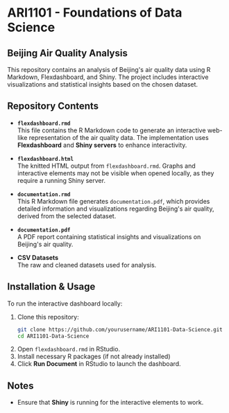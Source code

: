 # ARI1101 - Foundations of Data Science

## Beijing Air Quality Analysis

This repository contains an analysis of Beijing's air quality data using R Markdown, Flexdashboard, and Shiny. The project includes interactive visualizations and statistical insights based on the chosen dataset.

## Repository Contents

- **`flexdashboard.rmd`**  
  This file contains the R Markdown code to generate an interactive web-like representation of the air quality data. The implementation uses **Flexdashboard** and **Shiny servers** to enhance interactivity.

- **`flexdashboard.html`**  
  The knitted HTML output from `flexdashboard.rmd`. Graphs and interactive elements may not be visible when opened locally, as they require a running Shiny server.

- **`documentation.rmd`**  
  This R Markdown file generates `documentation.pdf`, which provides detailed information and visualizations regarding Beijing's air quality, derived from the selected dataset.

- **`documentation.pdf`**  
  A PDF report containing statistical insights and visualizations on Beijing's air quality.

- **CSV Datasets**  
  The raw and cleaned datasets used for analysis.

## Installation & Usage

To run the interactive dashboard locally:

1. Clone this repository:
   ```bash
   git clone https://github.com/yourusername/ARI1101-Data-Science.git
   cd ARI1101-Data-Science
   ```
2. Open `flexdashboard.rmd` in RStudio.
3. Install necessary R packages (if not already installed)
4. Click **Run Document** in RStudio to launch the dashboard.

## Notes
- Ensure that **Shiny** is running for the interactive elements to work.
